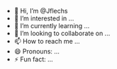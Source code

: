 - 👋 Hi, I’m @Jflechs
- 👀 I’m interested in ...
- 🌱 I’m currently learning ...
- 💞️ I’m looking to collaborate on ...
- 📫 How to reach me ...
- 😄 Pronouns: ...
- ⚡ Fun fact: ...

<!---
Jflechs/Jflechs is a ✨ special ✨ repository because its `README.md` (this file) appears on your GitHub profile.
You can click the Preview link to take a look at your changes.
--->
